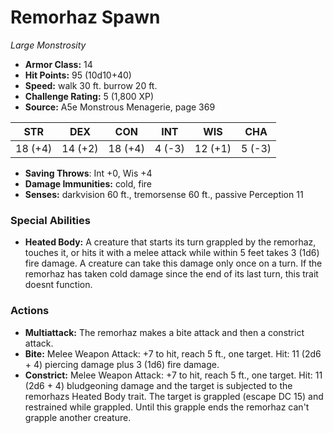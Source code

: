 # Remorhaz Spawn

*Large* *Monstrosity*

- **Armor Class:** 14
- **Hit Points:** 95 (10d10+40)
- **Speed:** walk 30 ft. burrow 20 ft.
- **Challenge Rating:** 5 (1,800 XP)
- **Source:** A5e Monstrous Menagerie, page 369

| STR | DEX | CON | INT | WIS | CHA |
| --- | --- | --- | --- | --- | --- |
| 18 (+4) | 14 (+2) | 18 (+4) | 4 (-3) | 12 (+1) | 5 (-3) |

- **Saving Throws**: Int +0, Wis +4
- **Damage Immunities:** cold, fire
- **Senses:** darkvision 60 ft., tremorsense 60 ft., passive Perception 11

### Special Abilities

- **Heated Body:** A creature that starts its turn grappled by the remorhaz, touches it, or hits it with a melee attack while within 5 feet takes 3 (1d6) fire damage. A creature can take this damage only once on a turn. If the remorhaz has taken cold damage since the end of its last turn, this trait doesnt function.

### Actions

- **Multiattack:** The remorhaz makes a bite attack and then a constrict attack.
- **Bite:** Melee Weapon Attack: +7 to hit, reach 5 ft., one target. Hit: 11 (2d6 + 4) piercing damage plus 3 (1d6) fire damage.
- **Constrict:** Melee Weapon Attack: +7 to hit, reach 5 ft., one target. Hit: 11 (2d6 + 4) bludgeoning damage  and the target is subjected to the remorhazs Heated Body trait. The target is grappled (escape DC 15) and restrained while grappled. Until this grapple ends  the remorhaz can't grapple another creature.


